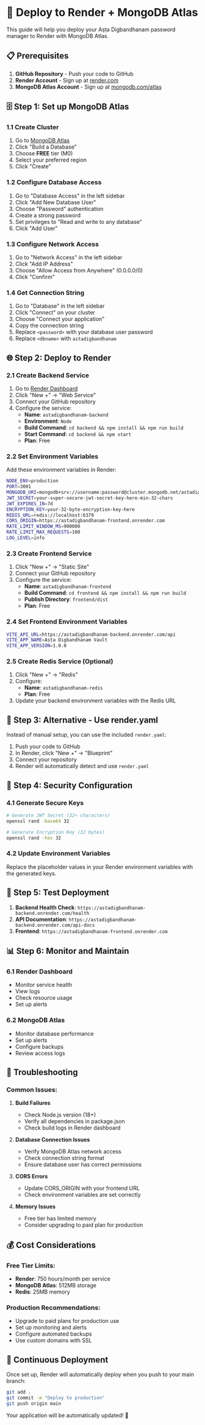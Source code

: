 # 🚀 Deploy to Render + MongoDB Atlas

This guide will help you deploy your Aṣṭa Digbandhanam password manager to Render with MongoDB Atlas.

## 📋 Prerequisites

1. **GitHub Repository** - Push your code to GitHub
2. **Render Account** - Sign up at [render.com](https://render.com)
3. **MongoDB Atlas Account** - Sign up at [mongodb.com/atlas](https://mongodb.com/atlas)

## 🗄️ Step 1: Set up MongoDB Atlas

### 1.1 Create Cluster
1. Go to [MongoDB Atlas](https://cloud.mongodb.com)
2. Click "Build a Database"
3. Choose **FREE** tier (M0)
4. Select your preferred region
5. Click "Create"

### 1.2 Configure Database Access
1. Go to "Database Access" in the left sidebar
2. Click "Add New Database User"
3. Choose "Password" authentication
4. Create a strong password
5. Set privileges to "Read and write to any database"
6. Click "Add User"

### 1.3 Configure Network Access
1. Go to "Network Access" in the left sidebar
2. Click "Add IP Address"
3. Choose "Allow Access from Anywhere" (0.0.0.0/0)
4. Click "Confirm"

### 1.4 Get Connection String
1. Go to "Database" in the left sidebar
2. Click "Connect" on your cluster
3. Choose "Connect your application"
4. Copy the connection string
5. Replace `<password>` with your database user password
6. Replace `<dbname>` with `astadigbandhanam`

## 🌐 Step 2: Deploy to Render

### 2.1 Create Backend Service
1. Go to [Render Dashboard](https://dashboard.render.com)
2. Click "New +" → "Web Service"
3. Connect your GitHub repository
4. Configure the service:
   - **Name**: `astadigbandhanam-backend`
   - **Environment**: `Node`
   - **Build Command**: `cd backend && npm install && npm run build`
   - **Start Command**: `cd backend && npm start`
   - **Plan**: Free

### 2.2 Set Environment Variables
Add these environment variables in Render:

```bash
NODE_ENV=production
PORT=3001
MONGODB_URI=mongodb+srv://username:password@cluster.mongodb.net/astadigbandhanam?retryWrites=true&w=majority
JWT_SECRET=your-super-secure-jwt-secret-key-here-min-32-chars
JWT_EXPIRES_IN=7d
ENCRYPTION_KEY=your-32-byte-encryption-key-here
REDIS_URL=redis://localhost:6379
CORS_ORIGIN=https://astadigbandhanam-frontend.onrender.com
RATE_LIMIT_WINDOW_MS=900000
RATE_LIMIT_MAX_REQUESTS=100
LOG_LEVEL=info
```

### 2.3 Create Frontend Service
1. Click "New +" → "Static Site"
2. Connect your GitHub repository
3. Configure the service:
   - **Name**: `astadigbandhanam-frontend`
   - **Build Command**: `cd frontend && npm install && npm run build`
   - **Publish Directory**: `frontend/dist`
   - **Plan**: Free

### 2.4 Set Frontend Environment Variables
```bash
VITE_API_URL=https://astadigbandhanam-backend.onrender.com/api
VITE_APP_NAME=Aṣṭa Digbandhanam Vault
VITE_APP_VERSION=1.0.0
```

### 2.5 Create Redis Service (Optional)
1. Click "New +" → "Redis"
2. Configure:
   - **Name**: `astadigbandhanam-redis`
   - **Plan**: Free
3. Update your backend environment variables with the Redis URL

## 🔧 Step 3: Alternative - Use render.yaml

Instead of manual setup, you can use the included `render.yaml`:

1. Push your code to GitHub
2. In Render, click "New +" → "Blueprint"
3. Connect your repository
4. Render will automatically detect and use `render.yaml`

## 🔐 Step 4: Security Configuration

### 4.1 Generate Secure Keys
```bash
# Generate JWT Secret (32+ characters)
openssl rand -base64 32

# Generate Encryption Key (32 bytes)
openssl rand -hex 32
```

### 4.2 Update Environment Variables
Replace the placeholder values in your Render environment variables with the generated keys.

## 🧪 Step 5: Test Deployment

1. **Backend Health Check**: `https://astadigbandhanam-backend.onrender.com/health`
2. **API Documentation**: `https://astadigbandhanam-backend.onrender.com/api-docs`
3. **Frontend**: `https://astadigbandhanam-frontend.onrender.com`

## 📊 Step 6: Monitor and Maintain

### 6.1 Render Dashboard
- Monitor service health
- View logs
- Check resource usage
- Set up alerts

### 6.2 MongoDB Atlas
- Monitor database performance
- Set up alerts
- Configure backups
- Review access logs

## 🚨 Troubleshooting

### Common Issues:

1. **Build Failures**
   - Check Node.js version (18+)
   - Verify all dependencies in package.json
   - Check build logs in Render dashboard

2. **Database Connection Issues**
   - Verify MongoDB Atlas network access
   - Check connection string format
   - Ensure database user has correct permissions

3. **CORS Errors**
   - Update CORS_ORIGIN with your frontend URL
   - Check environment variables are set correctly

4. **Memory Issues**
   - Free tier has limited memory
   - Consider upgrading to paid plan for production

## 💰 Cost Considerations

### Free Tier Limits:
- **Render**: 750 hours/month per service
- **MongoDB Atlas**: 512MB storage
- **Redis**: 25MB memory

### Production Recommendations:
- Upgrade to paid plans for production use
- Set up monitoring and alerts
- Configure automated backups
- Use custom domains with SSL

## 🔄 Continuous Deployment

Once set up, Render will automatically deploy when you push to your main branch:

```bash
git add .
git commit -m "Deploy to production"
git push origin main
```

Your application will be automatically updated! 🎉
